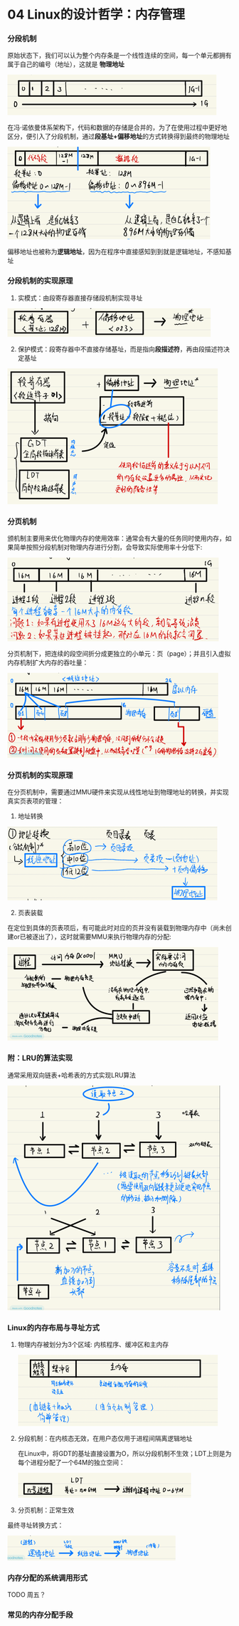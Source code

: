 # 04 Linux的设计哲学：内存管理

### 分段机制

原始状态下，我们可以认为整个内存条是一个线性连续的空间，每一个单元都拥有属于自己的编号（地址），这就是 **物理地址**

![img_23.png](img/img_23.png)

在冯·诺依曼体系架构下，代码和数据的存储是合并的，为了在使用过程中更好地区分，便引入了分段机制，通过**段基址+偏移地址**的方式转换得到最终的物理地址

![img_24.png](img/img_24.png)

偏移地址也被称为**逻辑地址**，因为在程序中直接感知到到就是逻辑地址，不感知基址

### 分段机制的实现原理

1. 实模式：由段寄存器直接存储段机制实现寻址

![img_25.png](img/img_25.png)

2. 保护模式：段寄存器中不直接存储基址，而是指向**段描述符**，再由段描述符决定基址

![img_26.png](img/img_26.png)

### 分页机制

颁机制主要用来优化物理内存的使用效率：通常会有大量的任务同时使用内存，如果简单按照分段机制对物理内存进行分割，会导致实际使用率十分低下:

![img_27.png](img/img_27.png)

分页机制下，把连续的段空间折分成更独立的小单元：页（page）；并且引入虚拟内存机制扩大内存的吞吐量：

![img_28.png](img/img_28.png)

### 分页机制的实现原理

在分页机制中，需要通过MMU硬件来实现从线性地址到物理地址的转换，并实现真实⻚表项的管理：

1. 地址转换

![img_29.png](img/img_29.png)

2. 页表装载

在定位到具体的页表项后，有可能此时对应的⻚并没有装载到物理内存中（尚未创建or已被逐出了），这时就需要MMU来执行物理内存的分配:

![img_30.png](img/img_30.png)

### 附：LRU的算法实现

通常采用双向链表+哈希表的方式实现LRU算法

![img_31.png](img/img_31.png)

### Linux的内存布局与寻址方式

1. 物理内存被划分为3个区域: 内核程序、缓冲区和主内存

    ![img_32.png](img/img_32.png)

2. 分段机制：在内核态无效，在用户态仅用于进程间隔离逻辑地址

    在Linux中，将GDT的基址直接设置为O，所以分段机制不生效；LDT上则是为每个进程分配了一个64M的独立空间：

    ![img_33.png](img/img_33.png)

3. 分页机制：正常生效

最终寻址转换方式：

![img_34.png](img/img_34.png)

### 内存分配的系统调用形式

TODO 周五？

### 常见的内存分配手段